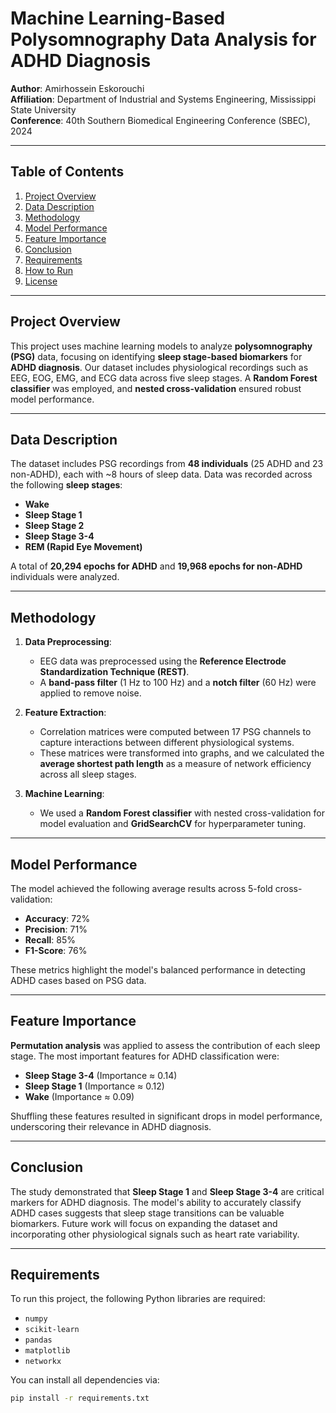 # Machine Learning-Based Polysomnography Data Analysis for ADHD Diagnosis

**Author**: Amirhossein Eskorouchi  
**Affiliation**: Department of Industrial and Systems Engineering, Mississippi State University  
**Conference**: 40th Southern Biomedical Engineering Conference (SBEC), 2024

---

## Table of Contents
1. [Project Overview](#project-overview)
2. [Data Description](#data-description)
3. [Methodology](#methodology)
4. [Model Performance](#model-performance)
5. [Feature Importance](#feature-importance)
6. [Conclusion](#conclusion)
7. [Requirements](#requirements)
8. [How to Run](#how-to-run)
9. [License](#license)

---

## Project Overview

This project uses machine learning models to analyze **polysomnography (PSG)** data, focusing on identifying **sleep stage-based biomarkers** for **ADHD diagnosis**. Our dataset includes physiological recordings such as EEG, EOG, EMG, and ECG data across five sleep stages. A **Random Forest classifier** was employed, and **nested cross-validation** ensured robust model performance.

---

## Data Description

The dataset includes PSG recordings from **48 individuals** (25 ADHD and 23 non-ADHD), each with ~8 hours of sleep data. Data was recorded across the following **sleep stages**:
- **Wake**
- **Sleep Stage 1**
- **Sleep Stage 2**
- **Sleep Stage 3-4**
- **REM (Rapid Eye Movement)**

A total of **20,294 epochs for ADHD** and **19,968 epochs for non-ADHD** individuals were analyzed.

---

## Methodology

1. **Data Preprocessing**:
   - EEG data was preprocessed using the **Reference Electrode Standardization Technique (REST)**.
   - A **band-pass filter** (1 Hz to 100 Hz) and a **notch filter** (60 Hz) were applied to remove noise.

2. **Feature Extraction**:
   - Correlation matrices were computed between 17 PSG channels to capture interactions between different physiological systems.
   - These matrices were transformed into graphs, and we calculated the **average shortest path length** as a measure of network efficiency across all sleep stages.

3. **Machine Learning**:
   - We used a **Random Forest classifier** with nested cross-validation for model evaluation and **GridSearchCV** for hyperparameter tuning.

---

## Model Performance

The model achieved the following average results across 5-fold cross-validation:
- **Accuracy**: 72%
- **Precision**: 71%
- **Recall**: 85%
- **F1-Score**: 76%

These metrics highlight the model's balanced performance in detecting ADHD cases based on PSG data.

---

## Feature Importance

**Permutation analysis** was applied to assess the contribution of each sleep stage. The most important features for ADHD classification were:
- **Sleep Stage 3-4** (Importance ≈ 0.14)
- **Sleep Stage 1** (Importance ≈ 0.12)
- **Wake** (Importance ≈ 0.09)

Shuffling these features resulted in significant drops in model performance, underscoring their relevance in ADHD diagnosis.

---

## Conclusion

The study demonstrated that **Sleep Stage 1** and **Sleep Stage 3-4** are critical markers for ADHD diagnosis. The model's ability to accurately classify ADHD cases suggests that sleep stage transitions can be valuable biomarkers. Future work will focus on expanding the dataset and incorporating other physiological signals such as heart rate variability.

---

## Requirements

To run this project, the following Python libraries are required:
- `numpy`
- `scikit-learn`
- `pandas`
- `matplotlib`
- `networkx`

You can install all dependencies via:
```bash
pip install -r requirements.txt
